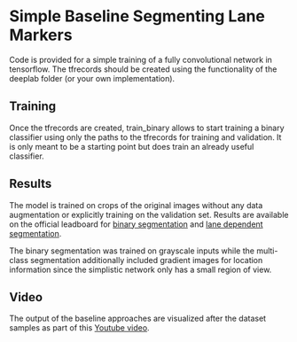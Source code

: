 # Simple Baseline Segmenting Lane Markers
Code is provided for a simple training of a fully convolutional network in tensorflow.
The tfrecords should be created using the functionality of the deeplab folder (or your own implementation).

## Training
Once the tfrecords are created, train_binary allows to start training a binary classifier using only the paths to the tfrecords for training and validation. It is only meant to be a starting point but does train an already useful classifier.

## Results
The model is trained on crops of the original images without any data augmentation or explicitly training on the validation set. Results are available on the official leadboard for [binary segmentation](https://unsupervised-llamas.com/llamas/benchmark_binary) and [lane dependent segmentation](https://unsupervised-llamas.com/llamas/benchmark_multi).

The binary segmentation was trained on grayscale inputs while the multi-class segmentation additionally included gradient images for location information since the simplistic network only has a small region of view.

## Video
The output of the baseline approaches are visualized after the dataset samples as part of this [Youtube video](https://youtu.be/kp0qz8PuXxA).
